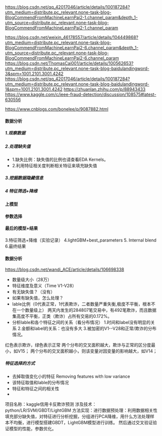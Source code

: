 https://blog.csdn.net/qq_42017046/article/details/100187284?utm_medium=distribute.pc_relevant.none-task-blog-BlogCommendFromMachineLearnPai2-1.channel_param&depth_1-utm_source=distribute.pc_relevant.none-task-blog-BlogCommendFromMachineLearnPai2-1.channel_param

https://blog.csdn.net/weixin_46178557/article/details/104449868?utm_medium=distribute.pc_relevant.none-task-blog-BlogCommendFromMachineLearnPai2-6.channel_param&depth_1-utm_source=distribute.pc_relevant.none-task-blog-BlogCommendFromMachineLearnPai2-6.channel_param
https://blog.csdn.net/ThomasCai001/article/details/100562653?utm_medium=distribute.pc_relevant.none-task-blog-baidulandingword-3&spm=1001.2101.3001.4242
https://blog.csdn.net/qq_42017046/article/details/100187284?utm_medium=distribute.pc_relevant.none-task-blog-baidulandingword-1&spm=1001.2101.3001.4242
https://zhuanlan.zhihu.com/p/88943433
https://www.kaggle.com/c/ieee-fraud-detection/discussion/108575#latest-630556

https://www.cnblogs.com/bonelee/p/9087882.html
#### 数据分析
##### 1.观察数据
##### 2.处理缺失值 
+ 1.缺失比例：缺失值的比例也请查看EDA Kernels。
+ 2.利用特征相关度判断相关特征来填充缺失值
##### 3.挖掘数据隐藏信息
##### 4 特征筛选+降维
#### 上模型
#### 参数选择
#### 最后的模型+结果
3.特征筛选+降维（实验记录）
4.lightGBM+best_parameters
5. Internal blend
6.最终结果



#### 数据分析
https://blog.csdn.net/wandi_ACE/article/details/106698338
+ 数量级大小（28万）
+ 特征维度及意义（Time V1-V28）
+ 有无缺失值？（没有）
+ 如果有缺失值，怎么处理？
+ lable比例（0代表正常，1代表欺诈，二者数量严重失衡,极度不平衡，根本不在一个数量级上）
两天内发生的284807笔交易中，有492笔欺诈，而且数据集高度不平衡，正类（欺诈）占所有交易的0.172%。
+ 分析lable和各个特征之间的关系（看分布情况）
1.时间和label没有明显的关系
2.金额和label的关系：也没有多大 
3.被加密的V1--V28和正常/欺诈的分布情况。

红色表示欺诈，绿色表示正常
两个分布的交叉面积越大，欺诈与正常的区分度最小，如V15；
两个分布的交叉面积越小，则该变量对因变量的影响越大，如V14；

##### 特征选择的方式
+ 去掉取值变化小的特征 Removing features with low variance
+ 该特征取值和lable的分布情况
+ 特征和特征之间的相关性
+ 
项目名称：kaggle信用卡反欺诈预测
涉及技术：python/LR/SVM/GBDT/LightGBM
方法实现：进行数据预处理：利用数据相关性填充部分缺失值，对特征进行分析挖掘，分组进行PCA降维，用什么方法处理样本不均衡，进行模型搭建GBDT，LightGBM模型进行训练。
然后通过交叉验证验证模型的性能，参数优化。


